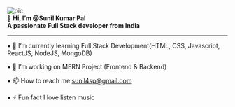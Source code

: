 ![pic](https://www.infomazeelite.com/wp-content/uploads/2022/12/MERN-Stack-Development.png)
                                               <br> <b>👋 Hi, I’m @Sunil Kumar Pal </b><br>
                                            <b>A passionate Full Stack developer from India</b>

_______________________________________________________________________________________________________________________________________________________________________________________

•	🌱 I’m currently learning Full Stack Development(HTML, CSS, Javascript, ReactJS, NodeJS, MongoDB)

•	🤝 I’m working on MERN Project (Frontend & Backend)

•	📫 How to reach me sunil4sp@gmail.com

•	⚡ Fun fact I love listen music

